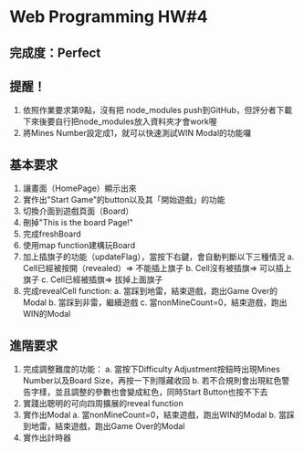 # Web Programming HW#4

## 完成度：Perfect

## 提醒！
1. 依照作業要求第9點，沒有把 node_modules push到GitHub，但評分者下載下來後要自行把node_modules放入資料夾才會work喔
2. 將Mines Number設定成1，就可以快速測試WIN Modal的功能囉

## 基本要求
1. 讓畫面（HomePage）顯示出來
2. 實作出"Start Game"的button以及其「開始遊戲」的功能
3. 切換介面到遊戲頁面（Board）
4. 刪掉"This is the board Page!"
5. 完成freshBoard
6. 使用map function建構玩Board
7. 加上插旗子的功能（updateFlag），當按下右鍵，會自動判斷以下三種情況
    a. Cell已經被按開（revealed）=> 不能插上旗子
    b. Cell沒有被插旗=> 可以插上旗子
    c. Cell已經被插旗=> 拔掉上面旗子
8. 完成revealCell function:
    a. 當踩到地雷，結束遊戲，跑出Game Over的Modal
    b. 當踩到非雷，繼續遊戲
    c. 當nonMineCount=0，結束遊戲，跑出WIN的Modal

## 進階要求
1. 完成調整難度的功能：
    a. 當按下Difficulty Adjustment按鈕時出現Mines Number以及Board Size，再按一下則隱藏收回
    b. 若不合規則會出現紅色警告字樣，並且調整的參數也會變成紅色，同時Start Button也按不下去
2. 實踐出聰明的可向四周擴展的reveal function
3. 實作出Modal
    a. 當nonMineCount=0，結束遊戲，跑出WIN的Modal
    b. 當踩到地雷，結束遊戲，跑出Game Over的Modal
4. 實作出計時器
